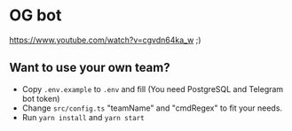 # OG bot

https://www.youtube.com/watch?v=cgvdn64ka_w ;)

## Want to use your own team?

- Copy `.env.example` to `.env` and fill (You need PostgreSQL and Telegram bot token)
- Change `src/config.ts` "teamName" and "cmdRegex" to fit your needs.
- Run `yarn install` and `yarn start`
